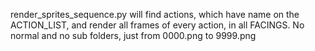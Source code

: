 render_sprites_sequence.py will find actions, which have name on the ACTION_LIST, and render all frames of every action, in all FACINGS. No normal and no sub folders, just from 0000.png to 9999.png
